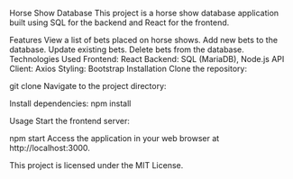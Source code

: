 Horse Show Database
This project is a horse show database application built using SQL for the backend and React for the frontend.

Features
View a list of bets placed on horse shows.
Add new bets to the database.
Update existing bets.
Delete bets from the database.
Technologies Used
Frontend: React
Backend: SQL (MariaDB), Node.js
API Client: Axios
Styling: Bootstrap
Installation
Clone the repository:


git clone <repository-url>
Navigate to the project directory:

Install dependencies:
npm install

Usage
Start the frontend server:

npm start
Access the application in your web browser at http://localhost:3000.


This project is licensed under the MIT License.

